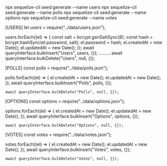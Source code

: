 npx sequelize-cli seed:generate --name users
npx sequelize-cli seed:generate --name polls
npx sequelize-cli seed:generate --name options
npx sequelize-cli seed:generate --name votes

[USERS]
let users = require("../data/users.json");

users.forEach((el) => {
    const salt = bcrypt.genSaltSync(8);
    const hash = bcrypt.hashSync(el.password, salt);
    el.password = hash;
    el.createdAt = new Date();
    el.updatedAt = new Date();
});
    await queryInterface.bulkInsert("Users", users, {});
.........
    await queryInterface.bulkDelete("Users", null, {});


[POLLS]
const polls = require("../data/polls.json");

polls.forEach((el) => {
    el.createdAt = new Date();
    el.updatedAt = new Date();
});
    await queryInterface.bulkInsert("Polls", polls, {});


    await queryInterface.bulkDelete("Polls", null, {});


[OPTIONS]
const options = require("../data/options.json");

options.forEach((el) => {
    el.createdAt = new Date();
    el.updatedAt = new Date();
});
    await queryInterface.bulkInsert("Options", options, {});


    await queryInterface.bulkDelete("Options", null, {});



[VOTES]
const votes = require("../data/votes.json");

votes.forEach((el) => {
    el.createdAt = new Date();
    el.updatedAt = new Date();
});
    await queryInterface.bulkInsert("Votes", votes, {});


    await queryInterface.bulkDelete("Votes", null, {});
